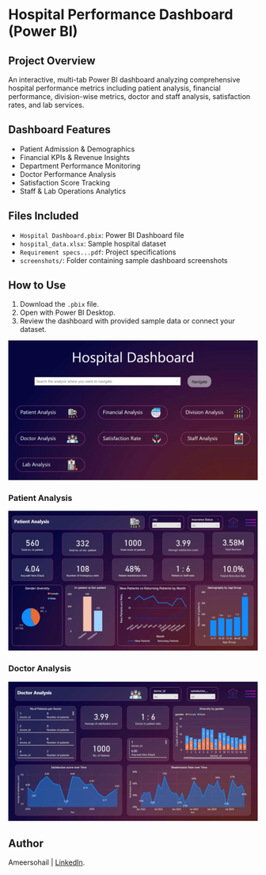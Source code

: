 # Hospital Performance Dashboard (Power BI)

## Project Overview
An interactive, multi-tab Power BI dashboard analyzing comprehensive hospital performance metrics including patient analysis, financial performance, division-wise metrics, doctor and staff analysis, satisfaction rates, and lab services. 

## Dashboard Features
- Patient Admission & Demographics
- Financial KPIs & Revenue Insights
- Department Performance Monitoring
- Doctor Performance Analysis
- Satisfaction Score Tracking
- Staff & Lab Operations Analytics

## Files Included
- `Hospital Dashboard.pbix`: Power BI Dashboard file
- `hospital_data.xlsx`: Sample hospital dataset
- `Requirement specs...pdf`: Project specifications
- `screenshots/`: Folder containing sample dashboard screenshots

## How to Use
1. Download the `.pbix` file.
2. Open with Power BI Desktop.
3. Review the dashboard with provided sample data or connect your dataset.

![Dashboard Overview](dashboard-overview.png)

### Patient Analysis  
![Patient Analysis](patient-analysis.png)

### Doctor Analysis  
![Doctor Analysis](Doctor%20Analysis.png)

## Author
Ameersohail | [LinkedIn](https://www.linkedin.com/in/ameersohail-mahut-4a374420b/).
